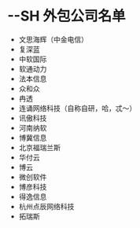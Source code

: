 # --SH 外包公司名单

- 文思海辉（中金电信）
- 复深蓝
- 中软国际 
- 软通动力
- 法本信息
- 众和众
- 冉透
- 连诵网络科技（自称自研，哈，忒～）
- 讯傲科技
- 河南纳软
- 博冀信息
- 北京福瑞兰斯
- 华付云
- 博云
- 微创软件
- 博彦科技
- 得逸信息
- 杭州点辰网络科技
- 拓瑞斯
